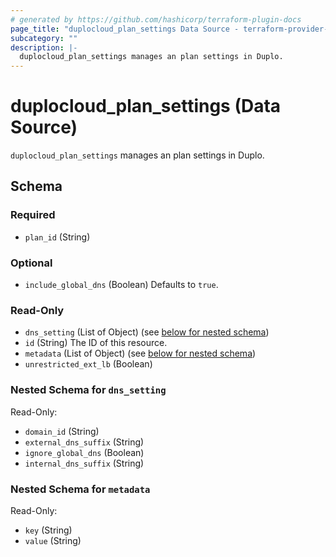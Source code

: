 ```yaml
---
# generated by https://github.com/hashicorp/terraform-plugin-docs
page_title: "duplocloud_plan_settings Data Source - terraform-provider-duplocloud"
subcategory: ""
description: |-
  duplocloud_plan_settings manages an plan settings in Duplo.
---
```


# duplocloud_plan_settings (Data Source)

`duplocloud_plan_settings` manages an plan settings in Duplo.



<!-- schema generated by tfplugindocs -->
## Schema

### Required

- `plan_id` (String)

### Optional

- `include_global_dns` (Boolean) Defaults to `true`.

### Read-Only

- `dns_setting` (List of Object) (see [below for nested schema](#nestedatt--dns_setting))
- `id` (String) The ID of this resource.
- `metadata` (List of Object) (see [below for nested schema](#nestedatt--metadata))
- `unrestricted_ext_lb` (Boolean)

<a id="nestedatt--dns_setting"></a>
### Nested Schema for `dns_setting`

Read-Only:

- `domain_id` (String)
- `external_dns_suffix` (String)
- `ignore_global_dns` (Boolean)
- `internal_dns_suffix` (String)


<a id="nestedatt--metadata"></a>
### Nested Schema for `metadata`

Read-Only:

- `key` (String)
- `value` (String)



